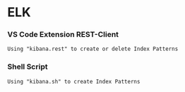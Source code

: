 # ELK
### VS Code Extension REST-Client
```
Using "kibana.rest" to create or delete Index Patterns
```

### Shell Script
```
Using "kibana.sh" to create Index Patterns
```
